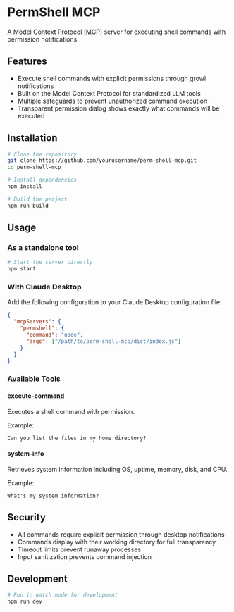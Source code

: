 # PermShell MCP

A Model Context Protocol (MCP) server for executing shell commands with permission notifications.

## Features

- Execute shell commands with explicit permissions through growl notifications
- Built on the Model Context Protocol for standardized LLM tools
- Multiple safeguards to prevent unauthorized command execution
- Transparent permission dialog shows exactly what commands will be executed

## Installation

```bash
# Clone the repository
git clone https://github.com/yourusername/perm-shell-mcp.git
cd perm-shell-mcp

# Install dependencies
npm install

# Build the project
npm run build
```

## Usage

### As a standalone tool

```bash
# Start the server directly
npm start
```

### With Claude Desktop

Add the following configuration to your Claude Desktop configuration file:

```json
{
  "mcpServers": {
    "permshell": {
      "command": "node",
      "args": ["/path/to/perm-shell-mcp/dist/index.js"]
    }
  }
}
```

### Available Tools

#### execute-command

Executes a shell command with permission.

Example:
```
Can you list the files in my home directory?
```

#### system-info

Retrieves system information including OS, uptime, memory, disk, and CPU.

Example:
```
What's my system information?
```

## Security

- All commands require explicit permission through desktop notifications
- Commands display with their working directory for full transparency
- Timeout limits prevent runaway processes
- Input sanitization prevents command injection

## Development

```bash
# Run in watch mode for development
npm run dev
```
